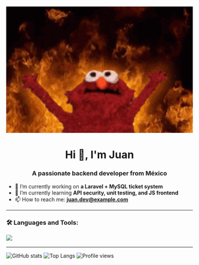 
<p align="center">
  <img src="assets/meme-elmo.gif" alt="Elmo en el infierno" width="600" length="800"/>
</p>
<h1 align="center">Hi 👋, I'm Juan</h1>
<h3 align="center">A passionate backend developer from México</h3>

- 🔭 I’m currently working on **a Laravel + MySQL ticket system**
- 🌱 I’m currently learning **API security, unit testing, and JS frontend**
- 📫 How to reach me: **juan.dev@example.com**


---

### 🛠️ Languages and Tools:

<p>
  <img src="https://skillicons.dev/icons?i=laravel,mysql,php,html,css,vscode,git,github" />
</p>

---

![GitHub stats](https://github-readme-stats.vercel.app/api?username=JuanRios&show_icons=true&theme=tokyonight)
![Top Langs](https://github-readme-stats.vercel.app/api/top-langs/?username=JuanRios&layout=compact&theme=tokyonight)
![Profile views](https://komarev.com/ghpvc/?username=JuanRios&color=blue)

